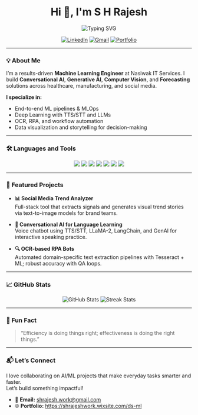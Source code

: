 <h1 align="center">Hi 👋, I'm S H Rajesh</h1>

<p align="center">
  <img src="https://readme-typing-svg.demolab.com?font=Fira+Code&size=22&duration=3000&pause=500&color=FF00D4&center=true&vCenter=true&width=520&lines=Machine+Learning+Engineer;GenAI+Engineer;Computer+Vision+Developer" alt="Typing SVG" />
</p>

<p align="center">
  <a href="https://www.linkedin.com/in/shrajesh-cmd/"><img src="https://img.shields.io/badge/LinkedIn-0077B5?style=for-the-badge&logo=linkedin&logoColor=white" alt="LinkedIn"></a>
  <a href="mailto:shrajesh.work@gmail.com"><img src="https://img.shields.io/badge/Gmail-D14836?style=for-the-badge&logo=gmail&logoColor=white" alt="Gmail"></a>
  <a href="https://shrajeshwork.wixsite.com/ds-ml"><img src="https://img.shields.io/badge/Portfolio-333333?style=for-the-badge&logo=google-chrome&logoColor=white" alt="Portfolio"></a>
</p>

---

### 💡 About Me

I’m a results-driven **Machine Learning Engineer** at Nasiwak IT Services. I build **Conversational AI**, **Generative AI**, **Computer Vision**, and **Forecasting** solutions across healthcare, manufacturing, and social media.

**I specialize in:**
- End-to-end ML pipelines & MLOps
- Deep Learning with TTS/STT and LLMs
- OCR, RPA, and workflow automation
- Data visualization and storytelling for decision-making

---

### 🛠️ Languages and Tools

<p align="center">
  <img src="https://img.shields.io/badge/Python-3776AB?style=flat-square&logo=python&logoColor=white"/>
  <img src="https://img.shields.io/badge/PySpark-E34F26?style=flat-square&logo=apache-spark&logoColor=white"/>
  <img src="https://img.shields.io/badge/SQL-4479A1?style=flat-square&logo=postgresql&logoColor=white"/>
  <img src="https://img.shields.io/badge/TensorFlow-FF6F00?style=flat-square&logo=tensorflow&logoColor=white"/>
  <img src="https://img.shields.io/badge/OpenCV-5C3EE8?style=flat-square&logo=opencv&logoColor=white"/>
  <img src="https://img.shields.io/badge/LLMs-4B0082?style=flat-square&logo=openai&logoColor=white"/>
  <img src="https://img.shields.io/badge/Databricks-E36209?style=flat-square&logo=databricks&logoColor=white"/>
</p>

---

### 🚀 Featured Projects

- **📊 Social Media Trend Analyzer**  
  Full-stack tool that extracts signals and generates visual trend stories via text-to-image models for brand teams.

- **🤖 Conversational AI for Language Learning**  
  Voice chatbot using TTS/STT, LLaMA-2, LangChain, and GenAI for interactive speaking practice.

- **🔍 OCR-based RPA Bots**  
  Automated domain-specific text extraction pipelines with Tesseract + ML; robust accuracy with QA loops.

---

### 📈 GitHub Stats

<p align="center">
  <!-- Public shared endpoint (add caching to reduce rate limits) -->
  <img src="https://github-readme-stats.vercel.app/api?username=Github-Rajesh&show_icons=true&theme=radical&cache_seconds=86400" alt="GitHub Stats" />
  <!-- Use the recommended mirror for streaks -->
  <img src="https://streak-stats.demolab.com?user=Github-Rajesh&theme=radical" alt="Streak Stats" />
</p>

<!--
✅ Recommended (no rate-limit issues): self-host github-readme-stats on Vercel and use your URL below.
Replace <your-app> with your Vercel project name after setting GITHUB_TOKEN in env vars.
  <img src="https://<your-app>.vercel.app/api?username=Github-Rajesh&show_icons=true&theme=radical" />
  <img src="https://<your-app>.vercel.app/api/top-langs/?username=Github-Rajesh&layout=compact&theme=radical" />
Tip: bump cache on demand with &v=1
-->

---

### 🧠 Fun Fact

> “Efficiency is doing things right; effectiveness is doing the right things.”

---

### 📬 Let’s Connect

I love collaborating on AI/ML projects that make everyday tasks smarter and faster.  
Let’s build something impactful!

- 📧 **Email:** shrajesh.work@gmail.com  
- 🌐 **Portfolio:** https://shrajeshwork.wixsite.com/ds-ml
